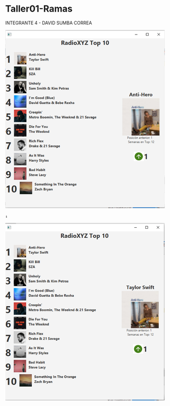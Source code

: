 # Taller01-Ramas

INTEGRANTE 4 - DAVID SUMBA CORREA

![alt text](Captura_3_ds.PNG)  

    ↓

![alt text](Captura_4_ds.PNG)

